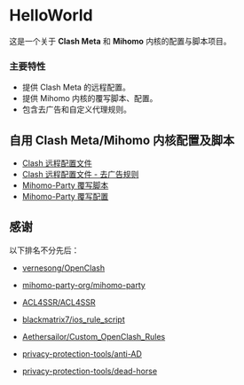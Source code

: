 # HelloWorld

这是一个关于 **Clash Meta** 和 **Mihomo** 内核的配置与脚本项目。

### 主要特性
- 提供 Clash Meta 的远程配置。
- 提供 Mihomo 内核的覆写脚本、配置。
- 包含去广告和自定义代理规则。
  
## **自用 Clash Meta/Mihomo 内核配置及脚本**

- [Clash 远程配置文件](https://github.com/lamchey/HelloWorld/blob/main/Clash/Config/Clash_Config.ini)
- [Clash 远程配置文件 - 去广告规则](https://github.com/lamchey/HelloWorld/blob/main/Clash/Config/Clash_Config_AdBlock.ini)
- [Mihomo-Party 覆写脚本](https://github.com/lamchey/HelloWorld/blob/main/Mihomo/JavaScript/JavaScript.js)
- [Mihomo-Party 覆写配置](https://github.com/lamchey/HelloWorld/blob/main/Mihomo/YAML/Extend.yaml)

## **感谢**

以下排名不分先后：

- [vernesong/OpenClash](https://github.com/vernesong/OpenClash)

- [mihomo-party-org/mihomo-party](https://github.com/mihomo-party-org/mihomo-party)

- [ACL4SSR/ACL4SSR](https://github.com/ACL4SSR/ACL4SSR)

- [blackmatrix7/ios_rule_script](https://github.com/blackmatrix7/ios_rule_script)

- [Aethersailor/Custom_OpenClash_Rules](https://github.com/Aethersailor/Custom_OpenClash_Rules)

- [privacy-protection-tools/anti-AD](https://github.com/privacy-protection-tools/anti-AD)

- [privacy-protection-tools/dead-horse](https://github.com/privacy-protection-tools/dead-horse)
